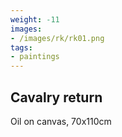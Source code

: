 ```yaml
---
weight: -11
images:
- /images/rk/rk01.png
tags:
- paintings
---
```


## Cavalry return

Oil on canvas, 70x110cm
